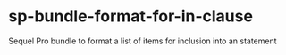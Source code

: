 # sp-bundle-format-for-in-clause
Sequel Pro bundle to format a list of items for inclusion into an statement
